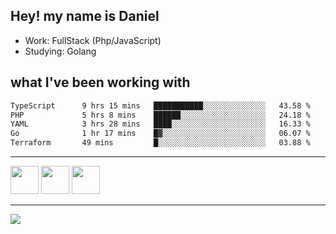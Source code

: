 ## Hey! my name is Daniel

- Work: FullStack (Php/JavaScript)
- Studying: Golang

## what I've been working with
<!--START_SECTION:waka-->

```txt
TypeScript      9 hrs 15 mins   ███████████░░░░░░░░░░░░░░   43.58 %
PHP             5 hrs 8 mins    ██████░░░░░░░░░░░░░░░░░░░   24.18 %
YAML            3 hrs 28 mins   ████░░░░░░░░░░░░░░░░░░░░░   16.33 %
Go              1 hr 17 mins    █▓░░░░░░░░░░░░░░░░░░░░░░░   06.07 %
Terraform       49 mins         █░░░░░░░░░░░░░░░░░░░░░░░░   03.88 %
```

<!--END_SECTION:waka-->
    

<hr>
<div>
    <img height="45" src="https://img.icons8.com/color/48/000000/nodejs.png"/>
    <img height="45" src="https://www.vectorlogo.zone/logos/golang/golang-ar21.svg">
    <img height="45" src="https://www.vectorlogo.zone/logos/nestjs/nestjs-icon.svg">
</div>
<hr>
<div>
    <a href="https://www.linkedin.com/in/daniel-lucas-bb7b82193/" target="_blank">
        <img src="https://img.shields.io/badge/LinkedIn-0077B5?style=for-the-badge&logo=linkedin&logoColor=white">
    </a>
</div>
